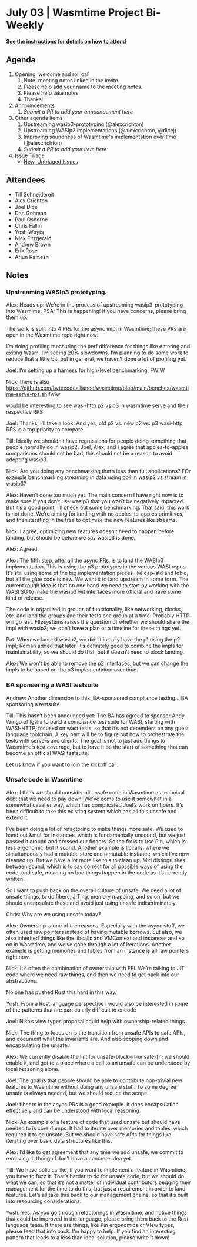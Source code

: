 # July 03 | Wasmtime Project Bi-Weekly

**See the [instructions](../README.md) for details on how to attend**

## Agenda

1. Opening, welcome and roll call
   1. Note: meeting notes linked in the invite.
   1. Please help add your name to the meeting notes.
   1. Please help take notes.
   1. Thanks!
1. Announcements
   1. _Submit a PR to add your announcement here_
1. Other agenda items
   1. Upstreaming wasip3-prototyping (@alexcrichton)
   1. Upstreaming WASIp3 implementations (@alexcrichton, @dicej)
   1. Improving soundness of Wasmtime's implementation over time (@alexcrichton)
   1. _Submit a PR to add your item here_
1. Issue Triage
   * [New, Untriaged Issues](https://github.com/bytecodealliance/wasmtime/issues?q=is%3Aopen+comments%3A%3C2+created%3A%3E%3D2024-12-19)

## Attendees

* Till Schneidereit
* Alex Crichton
* Joel Dice
* Dan Gohman
* Paul Osborne
* Chris Fallin
* Yosh Wuyts
* Nick Fitzgerald
* Andrew Brown
* Erik Rose
* Arjun Ramesh

## Notes

### Upstreaming WASIp3 prototyping.

Alex: Heads up: We’re in the process of upstreaming wasip3-prototyping into Wasmime. PSA: This is happening! If you have concerns, please bring them up.

The work is split into 4 PRs for the async impl in Wasmtime; these PRs are open in the Wasmtime repo right now.

I’m doing profiling measuring the perf difference for things like entering and exiting Wasm. I’m seeing 20% slowdowns. I’m planning to do some work to reduce that a little bit, but in general, we haven’t done a lot of profiling yet.

Joel: I’m setting up a harness for high-level benchmarking, FWIW

Nick: there is also https://github.com/bytecodealliance/wasmtime/blob/main/benches/wasmtime-serve-rps.sh fwiw

would be interesting to see wasi-http p2 vs p3 in wasmtime serve and their respective RPS

Joel: Thanks, I’ll take a look.  And yes, old p2 vs. new p2 vs. p3 wasi-http RPS is a top priority to compare.

Till: Ideally we shouldn’t have regressions for people doing something that people normally do in wasip2. Joel, Alex, and I agree that apples-to-apples comparisons should not be bad; this should not be a reason to avoid adopting wasip3.	

Nick: Are you doing any benchmarking that’s less than full applications? FOr example benchmarking streaming in data using poll in wasip2 vs stream in wasip3?

Alex: Haven’t done too much yet. The main concern I have right now is to make sure if you don’t use wasip3 that you won’t be negatively impacted. But it’s a good point, I’ll check out some benchmarking. That said, this work is not done. We’re aiming for landing with no apples-to-apples primitives, and then iterating in the tree to optimize the new features like streams.

Nick: I agree, optimizing new features doesn’t need to happen before landing, but should be before we say wasip3 is done.

Alex: Agreed.

Alex: The fifth step, after all the async PRs, is to land the WASIp3 implementation. This is using the p3 prototypes in the various WASI repos. It’s still using some of the big implementation pieces like cap-std and tokio, but all the glue code is new. We want it to land upstream in some form. The current rough idea is that on one hand we need to start by working with the WASI SG to make the wasip3 wit interfaces more official and have some kind of release.

The code is organized in groups of functionality, like networking, clocks, etc. and land the groups and their tests one group at a time. Probably HTTP will go last. FIlesystems raises the question of whether we should share the impl with wasip2; we don’t have a plan or a timeline for these things yet.

Pat: When we landed wasip2, we didn’t initially have the p1 using the p2 impl; Roman added that later. It’s definitely good to combine the impls for maintainability, so we should do that, but it doesn’t need to block landing.

Alex: We won’t be able to remove the p2 interfaces, but we can change the impls to be based on the p3 implementation over time.

### BA sponsering a WASI testsuite

Andrew: Another dimension to this: BA-sponsored compliance testing...
BA sponsoring a testsuite

Till: This hasn’t been announced yet: The BA has agreed to sponsor Andy Wingo of Igalia to build a compliance test suite for WASI, starting with WASI-HTTP, focused on wast tests, so that it’s not dependent on any guest language toolchain. A key part will be to figure out how to orchestrate the tests with servers and clients. The goal is not to just add things to Wasmtime’s test coverage, but to have it be the start of something that can become an official WASI testsuite.

Let us know if you want to join the kickoff call.

### Unsafe code in Wasmtime

Alex: I think we should consider all unsafe code in Wasmtime as technical debt that we need to pay down. We’ve come to use it somewhat in a somewhat cavalier way, which has complicated Joel’s work on fibers. It’s been difficult to take this existing system which has all this unsafe and extend it.

I’ve been doing a lot of refactoring to make things more safe. We used to hand out &mut for instances, which is fundamentally unsound, but we just passed it around and crossed our fingers. So the fix is to use Pin, which is less ergonomic, but it sound. Another example is libcalls, where we simultaneously had a mutable store and a mutable instance, which I’ve now cleaned up. But we have a lot more like this to clean up.
Miri distinguishes between sound, which is to say correct for all possible ways of using the code, and safe, meaning no bad things happen in the code as it’s currently written.

So I want to push back on the overall culture of unsafe. We need a lot of unsafe things, to do fibers, JITing, memory mapping, and so on, but we should encapsulate these and avoid just using unsafe indiscriminately.

Chris: Why are we using unsafe today?

Alex: Ownership is one of the reasons. Especially with the async stuff, we often used raw pointers instead of having mutable borrows. But also, we also inherited things like the libcalls and VMContext and instances and so on in Wasmtime, and we’ve gone through a lot of iterations. Another example is getting memories and tables from an instance is all raw pointers right now.

Nick: It’s often the combination of ownership with FFI. We’re talking to JIT code where we need raw things, and then we need to get back into our abstractions.

No one has pushed Rust this hard in this way.

Yosh: From a Rust language perspective I would also be interested in some of the patterns that are particularly difficult to encode

Joel: Niko’s view types proposal could help with ownership-related things.

Nick: The thing to focus on is the transition from unsafe APIs to safe APIs, and document what the invariants are. And also scoping down and encapsulating the unsafe.

Alex: We currently disable the lint for unsafe-block-in-unsafe-fn; we should enable it, and get to a place where a call to an unsafe can be understood by local reasoning alone.

Joel: The goal is that people should be able to contribute non-trivial new features to Wasmtime without doing any unsafe stuff. To some degree unsafe is always needed, but we should reduce the scope.

Joel: fiber.rs in the async PRs is a good example. It does encapsulation effectively and can be understood with local reasoning.

Nick: An example of a feature of code that used unsafe but should have needed to is core dumps. It had to iterate over memories and tables, which required it to be unsafe. But we should have safe APIs for things like iterating over basic data structures like this.

Alex: I’d like to get agreement that any time we add unsafe, we commit to removing it, though I don’t have a concrete idea yet.

Till: We have policies like, if you want to implement a feature in Wasmtime, you have to fuzz it. That’s harder to do for unsafe code, but we should do what we can, so that it’s not a matter of individual contributors begging their management for the time to do this, but just a requirement in order to land features. Let’s all take this back to our management chains, so that it’s built into resourcing considerations.

Yosh: Yes. As you go through refactorings in Wasmitime, and notice things that could be improved in the language, please bring them back to the Rust language team. If there are things, like Pin ergonomics or VIew types, please feed that info back. I’m happy to help. If you find an interesting pattern that leads to a less than ideal solution, please write it down!

